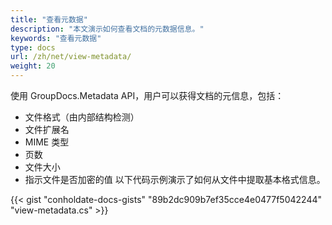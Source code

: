 ```yaml
---
title: "查看元数据"
description: "本文演示如何查看文档的元数据信息。"
keywords: "查看元数据"
type: docs
url: /zh/net/view-metadata/
weight: 20
---
```


使用 GroupDocs.Metadata API，用户可以获得文档的元信息，包括：

- 文件格式（由内部结构检测）
- 文件扩展名
- MIME 类型
- 页数
- 文件大小
- 指示文件是否加密的值
以下代码示例演示了如何从文件中提取基本格式信息。

{{< gist "conholdate-docs-gists" "89b2dc909b7ef35cce4e0477f5042244" "view-metadata.cs" >}}


